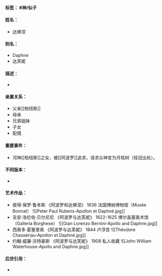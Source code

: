 #### 标签： #神/仙子 
#### 姓名：
- 达佛涅
#### 别名：
- Daphne
- 达芙妮
#### 描述：
- 
#### 亲属关系：
- 父亲[[柏纽斯]]
- 母亲
- 兄弟姐妹
- 子女
- 配偶
#### 重要事件：
- 河神[[柏纽斯]]之女，被[[阿波罗]]追求，请求众神变为月桂树（桂冠出处）。
#### 不同版本：
- 
#### 艺术作品：
- 彼得·保罗·鲁本斯 《阿波罗和达佛涅》 1636 法国博纳博物馆（Musée Bonnat）
![[Peter Paul Rubens-Apollon et Daphné.jpg]]
- 吉安·洛伦佐·贝尔尼尼 《阿波罗与达芙妮》 1622-1625 博尔盖塞美术馆（Galleria Borghese）
![[Gian Lorenzo Bernini-Apollo and Daphne.jpg]]
- 西奥多·夏塞里奥 《阿波罗与达芙妮》 1844 卢浮宫
![[Théodore Chassériau-Apollon et Daphné.jpg]]
- 约翰·威廉·沃特豪斯 《阿波罗与达芙妮》 1908 私人收藏
![[John William Waterhouse-Apollo and Daphne.jpg]]
#### 后世引用：
- 
